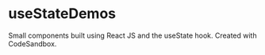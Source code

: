 # useStateDemos

Small components built using React JS and the useState hook.
Created with CodeSandbox.
